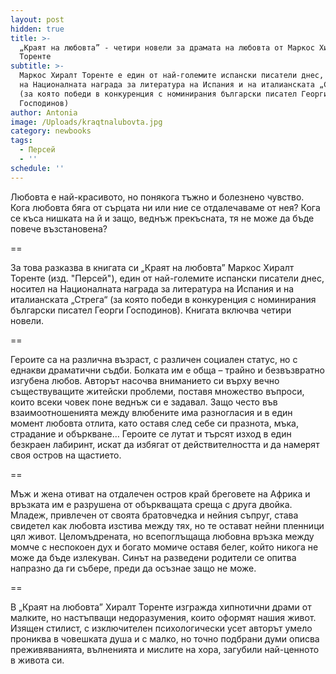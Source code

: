 ```yaml
---
layout: post
hidden: true
title: >-
  „Краят на любовта” - четири новели за драмата на любовта от Маркос Хиралт
  Торенте
subtitle: >-
  Маркос Хиралт Торенте е един от най-големите испански писатели днес, носител
  на Националната награда за литература на Испания и на италианската „Стрега“
  (за която победи в конкуренция с номинирания български писател Георги
  Господинов)
author: Antonia
image: /Uploads/kraqtnalubovta.jpg
category: newbooks
tags:
  - Персей
  - ''
schedule: ''
---
```

Любовта е най-красивото, но понякога тъжно и болезнено чувство. Кога любовта бяга от сърцата ни или ние се отдалечаваме от нея? Кога се къса нишката на й и защо, веднъж прекъсната, тя не може да бъде повече възстановена?

\==

За това разказва в книгата си „Краят на любовта” Маркос Хиралт Торенте (изд. "Персей"), един от най-големите испански писатели днес, носител на Националната награда за литература на Испания и на италианската „Стрега“ (за която победи в конкуренция с номинирания български писател Георги Господинов). Книгата включва четири новели.

\==

Героите са на различна възраст, с различен социален статус, но с еднакви драматични съдби. Болката им е обща – трайно и безвъзвратно изгубена любов. Авторът насочва вниманието си върху вечно съществуващите житейски проблеми, поставя множество въпроси, които всеки човек поне веднъж си е задавал. Защо често във взаимоотношенията между влюбените има разногласия и в един момент любовта отлита, като оставя след себе си празнота, мъка, страдание и объркване… Героите се лутат и търсят изход в един безкраен лабиринт, искат да избягат от действителността и да намерят своя остров на щастието.

\==

Мъж и жена отиват на отдалечен остров край бреговете на Африка и връзката им е разрушена от объркващата среща с друга двойка. Младеж, привлечен от своята братовчедка и нейния съпруг, става свидетел как любовта изстива между тях, но те остават нейни пленници цял живот. Целомъдрената, но всепоглъщаща любовна връзка между момче с неспокоен дух и богато момиче оставя белег, който никога не може да бъде излекуван. Синът на разведени родители се опитва напразно да ги събере, преди да осъзнае защо не може. 

\==

В „Краят на любовта” Хиралт Торенте изгражда хипнотични драми от малките, но настъпващи недоразумения, които оформят нашия живот. Изящен стилист, с изключителен психологически усет авторът умело прониква в човешката душа и с малко, но точно подбрани думи описва преживяванията, вълненията и мислите на хора, загубили най-ценното в живота си.
